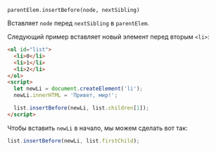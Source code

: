 `parentElem.insertBefore(node, nextSibling)`

Вставляет `node` перед `nextSibling` в `parentElem`.

Следующий пример вставляет новый элемент перед вторым `<li>`:

```html
<ol id="list">
  <li>0</li>
  <li>1</li>
  <li>2</li>
</ol>
<script>
  let newLi = document.createElement('li');
  newLi.innerHTML = 'Привет, мир!';

  list.insertBefore(newLi, list.children[1]);
</script>
```

Чтобы вставить `newLi` в начало, мы можем сделать вот так:

```javascript
list.insertBefore(newLi, list.firstChild);
```